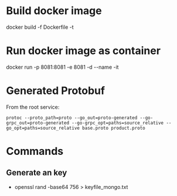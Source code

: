 # Build docker image
docker build -f Dockerfile -t <image-tag>

# Run docker image as container
docker run -p 8081:8081 -e 8081 -d --name <container-name> -it <image-tag>


# Generated Protobuf
From the root service:
```
protoc --proto_path=proto --go_out=proto-generated --go-grpc_out=proto-generated --go-grpc_opt=paths=source_relative --go_opt=paths=source_relative base.proto product.proto
```

# Commands
## Generate an key 
* openssl rand -base64 756 > keyfile_mongo.txt